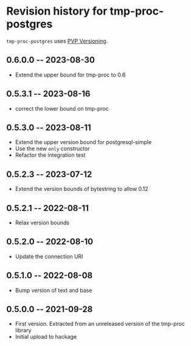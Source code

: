 # Revision history for tmp-proc-postgres

`tmp-proc-postgres` uses [PVP Versioning][1].

## 0.6.0.0 -- 2023-08-30

* Extend the upper bound for tmp-proc to 0.6

## 0.5.3.1 -- 2023-08-16

* correct the lower bound on tmp-proc

## 0.5.3.0 -- 2023-08-11

* Extend the upper version bound for postgresql-simple
* Use the new `only` constructor
* Refactor the integration test

## 0.5.2.3 -- 2023-07-12

* Extend the version bounds of bytestring to allow 0.12

## 0.5.2.1 -- 2022-08-11

* Relax version bounds

## 0.5.2.0 -- 2022-08-10

* Update the connection URI

## 0.5.1.0 -- 2022-08-08

* Bump version of text and base

## 0.5.0.0 -- 2021-09-28

* First version. Extracted from an unreleased version of the tmp-proc library
* Initial upload to hackage

[1]: https://pvp.haskell.org
